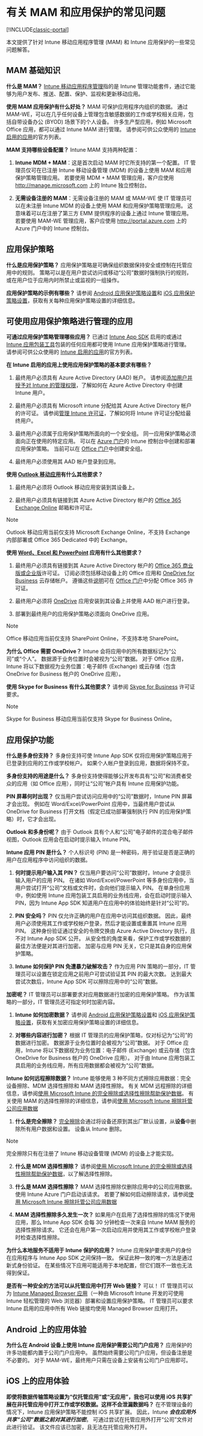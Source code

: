 # <a name="frequently-asked-questions-about-mam-and-app-protection"></a>有关 MAM 和应用保护的常见问题

[!INCLUDE[classic-portal](../includes/classic-portal.md)]

本文提供了针对 Intune 移动应用程序管理 (MAM) 和 Intune 应用保护的一些常见问题解答。

## <a name="mam-basics"></a>MAM 基础知识


**什么是 MAM？** [Intune 移动应用程序管理](overview-of-app-lifecycle-in-microsoft-intune.md)指的是 Intune 管理功能套件，通过它能够为用户发布、推送、配置、保护、监视和更新移动应用。

**使用 MAM 应用保护有什么好处？** MAM 可保护应用程序内组织的数据。 通过 MAM-WE，可以在几乎任何设备上管理包含敏感数据的工作或学校相关应用，包括自带设备办公 (BYOD) 场景下的个人设备。 许多生产型应用，例如 Microsoft Office 应用，都可以通过 Intune MAM 进行管理。 请参阅可供公众使用的 [Intune 启用的应用](https://www.microsoft.com/en-us/cloud-platform/microsoft-intune-apps)的官方列表。

**MAM 支持哪些设备配置？** Intune MAM 支持两种配置：
  1. **Intune MDM + MAM**：这是首次启动 MAM 时它所支持的第一个配置。 IT 管理员仅可在已注册 Intune 移动设备管理 (MDM) 的设备上使用 MAM 和应用保护策略管理应用。 若要使用 MDM + MAM 管理应用，客户应使用 http://manage.microsoft.com 上的 Intune 独立控制台。

  2. **无需设备注册的 MAM**：无需设备注册的 MAM 或 MAM-WE 使 IT 管理员可以在未注册 Intune MDM 的设备上使用 MAM 和应用保护策略管理应用。 这意味着可以在注册了第三方 EMM 提供程序的设备上通过 Intune 管理应用。 若要使用 MAM-WE 管理应用，客户应使用 http://portal.azure.com 上的 Azure 门户中的 Intune 控制台。


## <a name="app-protection-policies"></a>应用保护策略

**什么是应用保护策略？** 应用保护策略是可确保组织数据保持安全或控制在托管应用中的规则。 策略可以是在用户尝试访问或移动“公司”数据时强制执行的规则，或在用户位于应用内时所禁止或监视的一组操作。

**应用保护策略的示例有哪些？** 请参阅 [Android 应用保护策略设置](android-mam-policy-settings.md)和 [iOS 应用保护策略设置](ios-mam-policy-settings.md)，获取有关每种应用保护策略设置的详细信息。

## <a name="apps-you-can-manage-with-app-protection-policies"></a>可使用应用保护策略进行管理的应用

**可通过应用保护策略管理哪些应用？** 已通过 [Intune App SDK](../develop/intune-app-sdk.md) 启用的或通过 [Intune 应用包装工具](decide-how-to-prepare-apps-for-mobile-application-management-with-microsoft-intune.md)包装的任何应用都可使用 Intune 应用保护策略进行管理。 请参阅可供公众使用的 [Intune 启用的应用](https://www.microsoft.com/en-us/cloud-platform/microsoft-intune-apps)的官方列表。

**在 Intune 启用的应用上使用应用保护策略的基本要求有哪些？**
  1. 最终用户必须具有 Azure Active Directory (AAD) 帐户。 请参阅[添加用户并授予对 Intune 的管理权限](../get-started/start-with-a-paid-subscription-to-microsoft-intune-step-3.md)，了解如何在 Azure Active Directory 中创建 Intune 用户。

  2. 最终用户必须具有 Microsoft intune 分配给其 Azure Active Directory 帐户的许可证。 请参阅[管理 Intune 许可证](../get-started/start-with-a-paid-subscription-to-microsoft-intune-step-4.md)，了解如何将 Intune 许可证分配给最终用户。

  3. 最终用户必须属于应用保护策略所面向的一个安全组。 同一应用保护策略必须面向正在使用的特定应用。 可以在 [Azure 门户](http://portal.azure.com)的 Intune 控制台中创建和部署应用保护策略。 当前可以在 [Office 门户](http://portal.office.com)中创建安全组。

  4. 最终用户必须使用其 AAD 帐户登录到应用。

**使用 [Outlook 移动应用](https://www.microsoft.com/en-us/outlook-com/mobile/)有什么其他要求？**

  1. 最终用户必须将 Outlook 移动应用安装到其设备上。

  2. 最终用户必须具有链接到其 Azure Active Directory 帐户的 [Office 365 Exchange Online](https://products.office.com/en-us/exchange/exchange-online) 邮箱和许可证。

  >[!NOTE]
  > Outlook 移动应用当前仅支持 Microsoft Exchange Online，不支持 Exchange 内部部署或 Office 365 Dedicated 中的 Exchange。

**使用 [Word、Excel 和 PowerPoint](https://products.office.com/business/office) 应用有什么其他要求？**

  1. 最终用户必须具有链接到其 Azure Active Directory 帐户的 [Office 365 商业版或企业版](https://products.office.com/business/compare-more-office-365-for-business-plans)许可证。 订阅必须包括移动设备上的 Office 应用和 [OneDrive for Business](https://onedrive.live.com/about/business/) 云存储帐户。 遵循这些[说明](https://support.office.com/article/Assign-or-remove-licenses-for-Office-365-for-business-997596b5-4173-4627-b915-36abac6786dc?ui=en-US&rs=en-US&ad=US)可在 [Office 门户](http://portal.office.com)中分配 Office 365 许可证。

  2. 最终用户必须将 [OneDrive](https://onedrive.live.com/about/) 应用安装到其设备上并使用 AAD 帐户进行登录。

  3. 部署到最终用户的应用保护策略必须面向 OneDrive 应用。

  >[!NOTE]
  > Office 移动应用当前仅支持 SharePoint Online，不支持本地 SharePoint。

**为什么 Office 需要 OneDrive？** Intune 会将应用中的所有数据标记为“公司”或“个人”。 数据源于业务位置时会被视为“公司”数据。 对于 Office 应用，Intune 将以下数据视为业务位置：电子邮件 (Exchange) 或云存储（包含 OneDrive for Business 帐户的 OneDrive 应用）。

**使用 Skype for Business 有什么其他要求？** 请参阅 [Skype for Business](https://products.office.com/skype-for-business/it-pros) 许可证要求。
  >[!NOTE]
  > Skype for Business 移动应用当前仅支持 Skype for Business Online。

## <a name="app-protection-features"></a>应用保护功能

**什么是多身份支持？** 多身份支持可使 Intune App SDK 仅将应用保护策略应用于已登录到应用的工作或学校帐户。 如果个人帐户登录到应用，数据将保持不变。

**多身份支持的用途是什么？** 多身份支持使得能够公开发布具有“公司”和消费者受众的应用（如 Office 应用），同时让“公司”帐户具有 Intune 应用保护功能。

**PIN 屏幕何时出现？** 仅当用户尝试访问应用中的“公司”数据时，Intune PIN 屏幕才会出现。 例如在 Word/Excel/PowerPoint 应用中，当最终用户尝试从 OneDrive for Business 打开文档（假定已成功部署强制执行 PIN 的应用保护策略）时，它才会出现。

**Outlook 和多身份呢？** 由于 Outlook 具有个人和“公司”电子邮件的混合电子邮件视图，Outlook 应用会在启动时提示输入 Intune PIN。

**Intune 应用 PIN 是什么？** 个人标识号 (PIN) 是一种密码，用于验证是否是正确的用户在应用程序中访问组织的数据。

  1. **何时提示用户输入其 PIN？** 仅当用户要访问“公司”数据时，Intune 才会提示输入用户的应用 PIN。 在诸如 Word/Excel/PowerPoint 等多身份应用中，当用户尝试打开“公司”文档或文件时，会向他们提示输入 PIN。 在单身份应用中，例如使用 Intune 应用包装工具启用的业务线应用，会在启动时提示输入 PIN，因为 Intune App SDK 知道用户在应用中的体验始终是针对“公司”的。

  2. **PIN 安全吗？** PIN 仅允许正确的用户在应用中访问其组织数据。 因此，最终用户必须使用其工作或学校帐户登录，然后才能设置或重置其 Intune 应用 PIN。 这种身份验证通过安全的令牌交换由 Azure Active Directory 执行，且不对 Intune App SDK 公开。 从安全性的角度来看，保护工作或学校数据的最佳方法便是对其进行加密。 加密与应用 PIN 无关，它只是其自身的应用保护策略。

  3. **Intune 如何保护 PIN 免遭暴力破解攻击？** 作为应用 PIN 策略的一部分，IT 管理员可以设置在锁定应用之前用户可尝试验证其 PIN 的最大次数。 达到最大尝试次数后，Intune App SDK 可以擦除应用中的“公司”数据。

**加密呢？** IT 管理员可以部署要求对应用数据进行加密的应用保护策略。 作为该策略的一部分，IT 管理员还可指定何时加密内容。

  1. **Intune 如何加密数据？** 请参阅 [Android 应用保护策略设置](android-mam-policy-settings.md)和 [iOS 应用保护策略设置](ios-mam-policy-settings.md)，获取有关加密应用保护策略设置的详细信息。

  2. **对哪些内容进行加密？** 根据 IT 管理员的应用保护策略，仅对标记为“公司”的数据进行加密。 数据源于业务位置时会被视为“公司”数据。 对于 Office 应用，Intune 将以下数据视为业务位置：电子邮件 (Exchange) 或云存储（包含 OneDrive for Business 帐户的 OneDrive 应用）。 对于由 Intune 应用包装工具启用的业务线应用，所有应用数据都会被视为“公司”数据。

**Intune 如何远程擦除数据？** Intune 能够使用 3 种不同方式擦除应用数据：完全设备擦除、MDM 选择性擦除和 MAM 选择性擦除。 有关 MDM 远程擦除的详细信息，请参阅[使用 Microsoft Intune 的完全擦除或选择性擦除帮助保护数据](use-remote-wipe-to-help-protect-data-using-microsoft-intune.md)。 有关使用 MAM 的选择性擦除的详细信息，请参阅[使用 Microsoft Intune 擦除托管公司应用数据](wipe-managed-company-app-data-with-microsoft-intune.md)

  1. **什么是完全擦除？** [完全擦除](use-remote-wipe-to-help-protect-data-using-microsoft-intune.md#full-wipe)会通过将设备还原到其出厂默认设置，从**设备**中删除所有用户数据和设置。 设备从 Intune 删除。
  >[!NOTE]
  > 完全擦除只有在注册了 Intune 移动设备管理 (MDM) 的设备上才能实现。

  2. **什么是 MDM 选择性擦除？** 请参阅[使用 Microsoft Intune 的完全擦除或选择性擦除帮助保护数据](use-remote-wipe-to-help-protect-data-using-microsoft-intune.md#selective-wipe)，以了解选择性擦除。

  3. **什么是 MAM 选择性擦除？** MAM 选择性擦除仅删除应用中的公司应用数据。 使用 Intune Azure 门户启动该请求。 若要了解如何启动擦除请求，请参阅[使用 Microsoft Intune 擦除托管公司应用数据](wipe-managed-company-app-data-with-microsoft-intune.md)

  4. **MAM 选择性擦除多久发生一次？** 如果用户在启用了选择性擦除的情况下使用应用，那么 Intune App SDK 会每 30 分钟检查一次来自 Intune MAM 服务的选择性擦除请求。 它还会在用户第一次启动应用并使用其工作或学校帐户登录时检查选择性擦除。

**为什么本地服务不适用于 Intune 保护的应用？** Intune 应用保护要求用户的身份在应用程序与 Intune App SDK 之间保持一致。 保证此种一致的唯一方法是通过新式身份验证。 在某些情况下应用可能适用于本地配置，但它们既不一致也无法得到保证。

**是否有一种安全的方法可以从托管应用中打开 Web 链接？** 可以！ IT 管理员可以为 [Intune Managed Browser 应用](manage-internet-access-using-managed-browser-policies.md)（一种由 Microsoft Intune 开发的可使用 Intune 轻松管理的 Web 浏览器）部署和设置应用保护策略。 IT 管理员可以要求 Intune 启用的应用中所有 Web 链接均使用 Managed Browser 应用打开。


## <a name="app-experience-on-android"></a>Android 上的应用体验

**为什么在 Android 设备上使用 Intune 应用保护需要公司门户应用？** 应用保护的许多功能都内置于公司门户应用中。 虽然始终需要公司门户应用，但设备注册是不必要的。 对于 MAM-WE，最终用户只需在设备上安装有公司门户应用即可。

## <a name="app-experience-on-ios"></a>iOS 上的应用体验

**即使将数据传输策略设置为“仅托管应用”或“无应用”，我也可以使用 iOS 共享扩展在非托管应用中打开工作或学校数据。这样不会泄漏数据吗？** 在不管理设备的情况下，Intune 应用保护策略不能控制 iOS 共享扩展。 因此，Intune _**会在应用外共享“公司”数据之前对其进行加密**_。 可通过尝试在托管应用外打开“公司”文件对此进行验证。 该文件应该已加密，且无法在托管应用外打开。


<!--HONumber=Jan17_HO2-->


